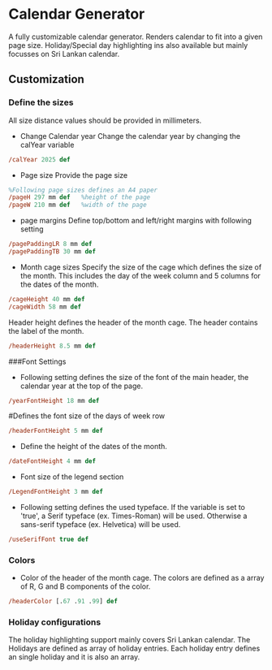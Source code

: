 # Calendar Generator
A fully customizable calendar generator. Renders calendar to fit into a given page size. Holiday/Special day highlighting ins also available but mainly focusses on Sri Lankan calendar.

## Customization
### Define the sizes
All size distance values should be provided in millimeters.

* Change Calendar year
	Change the calendar year by changing the calYear variable
```postscript
/calYear 2025 def
```

* Page size
	Provide the page size

```postscript
%Following page sizes defines an A4 paper
/pageH 297 mm def	%height of the page
/pageW 210 mm def	%width of the page
```

* page margins
Define top/bottom and left/right margins with following setting

```postscript
/pagePaddingLR 8 mm def
/pagePaddingTB 30 mm def
```

* Month cage sizes
Specify the size of the cage which defines the size of the month. This includes the day of the week column and 5 columns for the dates of the month.
```postscript
/cageHeight 40 mm def
/cageWidth 58 mm def
```
Header height defines the header of the month cage. The header contains the label of the month.
```postscript
/headerHeight 8.5 mm def
```
###Font Settings
* Following setting defines the size of the font of the main header, the calendar year at the top of the page.

```postscript
/yearFontHeight 18 mm def
```

#Defines the font size of the days of week row
```postscript
/headerFontHeight 5 mm def

```
* Define the height of the dates of the month.
```postscript
/dateFontHeight 4 mm def
```

* Font size of the legend section
```postscript
/LegendFontHeight 3 mm def
```
* Following setting defines the used typeface. If the variable is set to 'true', a Serif typeface (ex. Times-Roman) will be used. Otherwise a sans-serif typeface (ex. Helvetica) will be used.
```postscript
/useSerifFont true def
```

### Colors
* Color of the header of the month cage. The colors are defined as a array of R, G and B components of the color.
```postscript
/headerColor [.67 .91 .99] def
```

### Holiday configurations
The holiday highlighting support mainly covers Sri Lankan calendar. The Holidays are defined as array of holiday entries. Each holiday entry defines an single holiday and it is also an array.
